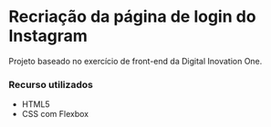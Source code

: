# Recriação da página de login do Instagram

Projeto baseado no exercício de front-end da Digital Inovation One.

### Recurso utilizados

* HTML5
* CSS com Flexbox

